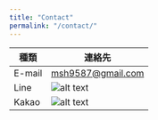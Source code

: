 ```yaml
---
title: "Contact"
permalink: "/contact/"
---
```


|種類|連絡先|
|--------|--------|
|E-mail|[msh9587@gmail.com](mailto:msh9587@gmail.com)|
|Line|![alt text](https://msh0411.github.io/assets/LineID.jpg)|
|Kakao|![alt text](https://msh0411.github.io/assets/KakaoID.jpg)|
